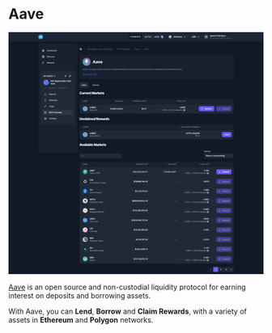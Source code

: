 # Aave

![](../../../.gitbook/assets/aave.png)

[Aave](https://aave.com/) is an open source and non-custodial liquidity protocol for earning interest on deposits and borrowing assets.

With Aave, you can **Lend**, **Borrow** and **Claim Rewards**, with a variety of assets in **Ethereum** and **Polygon** networks.
